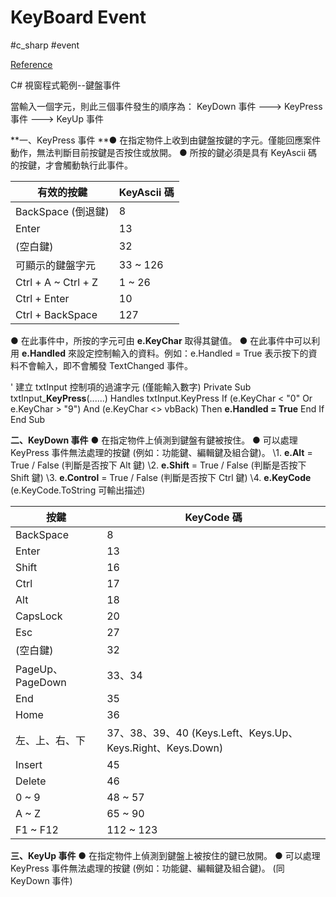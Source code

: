 # KeyBoard Event

#c_sharp #event

[Reference](https://johnson560.pixnet.net/blog/post/313121832-c%23-%E8%A6%96%E7%AA%97%E7%A8%8B%E5%BC%8F%E7%AF%84%E4%BE%8B--%E9%8D%B5%E7%9B%A4%E4%BA%8B%E4%BB%B6)

C# 視窗程式範例--鍵盤事件

當輸入一個字元，則此三個事件發生的順序為：
KeyDown 事件 ---> KeyPress 事件 ---> KeyUp 事件

**一、KeyPress 事件
**● 在指定物件上收到由鍵盤按鍵的字元。僅能回應案件動作，無法判斷目前按鍵是否按住或放開。
● 所按的鍵必須是具有 KeyAscii 碼的按鍵，才會觸動執行此事件。

| 有效的按鍵          | KeyAscii 碼 |
| ------------------- | ----------- |
| BackSpace (倒退鍵)  | 8           |
| Enter               | 13          |
| (空白鍵)            | 32          |
| 可顯示的鍵盤字元    | 33 ~ 126    |
| Ctrl + A ~ Ctrl + Z | 1 ~ 26      |
| Ctrl + Enter        | 10          |
| Ctrl + BackSpace    | 127         |

● 在此事件中，所按的字元可由 **e.KeyChar** 取得其鍵值。
● 在此事件中可以利用 **e.Handled** 來設定控制輸入的資料。例如：e.Handled = True 表示按下的資料不會輸入，即不會觸發 TextChanged 事件。

 ' 建立 txtInput 控制項的過濾字元 (僅能輸入數字) Private Sub txtInput_**KeyPress**(......) Handles txtInput.KeyPress   If (e.KeyChar < "0" Or e.KeyChar > "9") And (e.KeyChar <> vbBack) Then     **e.Handled = True**   End If End Sub


**二、KeyDown 事件**
● 在指定物件上偵測到鍵盤有鍵被按住。
● 可以處理 KeyPress 事件無法處理的按鍵 (例如：功能鍵、編輯鍵及組合鍵)。
  \1. **e.Alt** = True / False (判斷是否按下 Alt 鍵)
  \2. **e.Shift** = True / False (判斷是否按下 Shift 鍵)
  \3. **e.Control** = True / False (判斷是否按下 Ctrl 鍵) 
  \4. **e.KeyCode** (e.KeyCode.ToString 可輸出描述)



| 按鍵             | KeyCode 碼                                                  |
| ---------------- | ----------------------------------------------------------- |
| BackSpace        | 8                                                           |
| Enter            | 13                                                          |
| Shift            | 16                                                          |
| Ctrl             | 17                                                          |
| Alt              | 18                                                          |
| CapsLock         | 20                                                          |
| Esc              | 27                                                          |
| (空白鍵)         | 32                                                          |
| PageUp、PageDown | 33、34                                                      |
| End              | 35                                                          |
| Home             | 36                                                          |
| 左、上、右、下   | 37、38、39、40  (Keys.Left、Keys.Up、Keys.Right、Keys.Down) |
| Insert           | 45                                                          |
| Delete           | 46                                                          |
| 0 ~ 9            | 48 ~ 57                                                     |
| A ~ Z            | 65 ~ 90                                                     |
| F1 ~ F12         | 112 ~ 123                                                   |



**三、KeyUp 事件**
● 在指定物件上偵測到鍵盤上被按住的鍵已放開。
● 可以處理 KeyPress 事件無法處理的按鍵 (例如：功能鍵、編輯鍵及組合鍵)。
  (同 KeyDown 事件)
